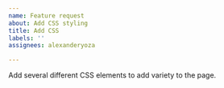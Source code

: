 ```yaml
---
name: Feature request
about: Add CSS styling
title: Add CSS
labels: ''
assignees: alexanderyoza

---
```


Add several different CSS elements to add variety to the page.
